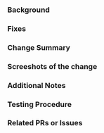 ### Background 
<!-- What was happening before this PR, and the problem(s) it solves -->

### Fixes 
<!-- Link the issue(s) this PR fixes-->
<!-- example fixes #198-->

### Change Summary
<!-- Short summary of the changes submitted -->

### Screeshots of the change
<!-- If applicable, add screenshots depicting the changes. -->

### Additional Notes
<!-- Any remaining concerns -->

### Testing Procedure
<!-- If applicable, write how to test for reviewers-->

### Related PRs or Issues 
<!-- Dependent PRs, or any relevant linked issues -->

